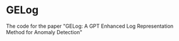 # GELog
The code for the paper "GELog: A GPT Enhanced Log Representation Method for Anomaly Detection"
